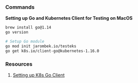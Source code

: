 ### Commands

**Setting up Go and Kubernetes Client for Testing on MacOS**

```bash
brew install go@1.14
go version

# Setup Go module
go mod init jarombek.io/testeks
go get k8s.io/client-go@kubernetes-1.16.0
```

### Resources

1. [Setting up K8s Go Client](https://github.com/kubernetes/client-go/blob/master/INSTALL.md)
